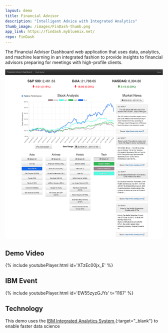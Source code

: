 ```yaml
---
layout: demo
title: Financial Advisor
description: "Intelligent Advice with Integrated Analytics"
thumb_image: /images/FinDash-thumb.png
app_link: https://findash.mybluemix.net/
repo: FinDash
---
```


The Financial Advisor Dashboard web application that uses data, analytics, and machine learning in an integrated fashion to provide insights to financial advisors preparing for meetings with high-profile clients.

![Screenshot](/images/FinDash.png)

## Demo Video

{% include youtubePlayer.html id='XTzEc00jx_E' %}

## IBM Event

{% include youtubePlayer.html id='EW55zyzGJYs' t='1167' %}

## Technology

This demo uses the [IBM Integrated Analytics System
](https://www.ibm.com/us-en/marketplace/integrated-analytics-system){:target="_blank"} to enable faster data science
